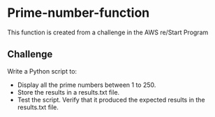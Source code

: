 # Prime-number-function
This function is created from a challenge in the AWS re/Start Program

## Challenge
Write a Python script to:
- Display all the prime numbers between 1 to 250.
- Store the results in a results.txt file.
- Test the script. Verify that it produced the expected results in the results.txt file.
